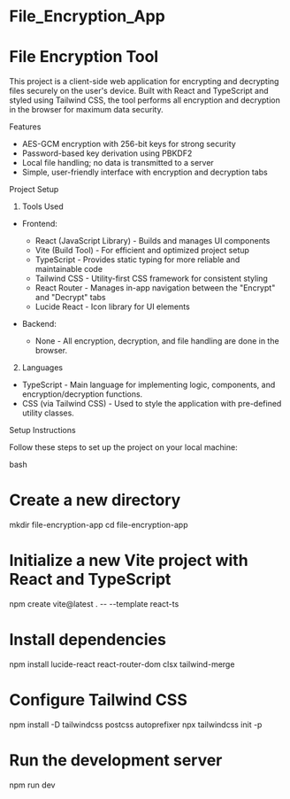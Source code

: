 # File_Encryption_App

# File Encryption Tool

This project is a client-side web application for encrypting and decrypting files securely on the user's device. Built with React and TypeScript and styled using Tailwind CSS, the tool performs all encryption and decryption in the browser for maximum data security.

 Features

- AES-GCM encryption with 256-bit keys for strong security
- Password-based key derivation using PBKDF2
- Local file handling; no data is transmitted to a server
- Simple, user-friendly interface with encryption and decryption tabs

 Project Setup

 1. Tools Used

- Frontend: 
  - React (JavaScript Library) - Builds and manages UI components
  - Vite (Build Tool) - For efficient and optimized project setup
  - TypeScript - Provides static typing for more reliable and maintainable code
  - Tailwind CSS - Utility-first CSS framework for consistent styling
  - React Router - Manages in-app navigation between the "Encrypt" and "Decrypt" tabs
  - Lucide React - Icon library for UI elements

- Backend:
  - None - All encryption, decryption, and file handling are done in the browser.

 2. Languages

- TypeScript - Main language for implementing logic, components, and encryption/decryption functions.
- CSS (via Tailwind CSS) - Used to style the application with pre-defined utility classes.

 Setup Instructions

Follow these steps to set up the project on your local machine:

bash
# Create a new directory
mkdir file-encryption-app
cd file-encryption-app

# Initialize a new Vite project with React and TypeScript
npm create vite@latest . -- --template react-ts

# Install dependencies
npm install lucide-react react-router-dom clsx tailwind-merge

# Configure Tailwind CSS
npm install -D tailwindcss postcss autoprefixer
npx tailwindcss init -p

# Run the development server
npm run dev
